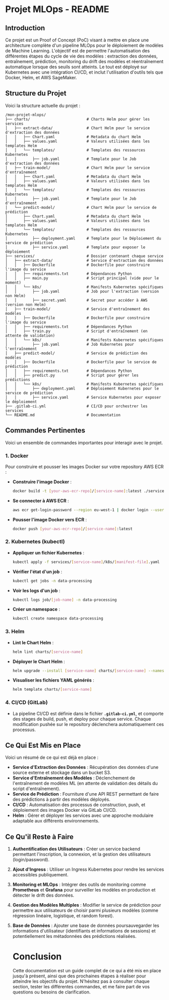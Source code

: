# Projet MLOps - README

## Introduction

Ce projet est un Proof of Concept (PoC) visant à mettre en place une architecture complète d'un pipeline MLOps pour le déploiement de modèles de Machine Learning. L'objectif est de permettre l'automatisation des différentes étapes du cycle de vie des modèles : extraction des données, entraînement, prédiction, monitoring du drift des modèles et réentraînement automatique lorsque des seuils sont atteints. Le tout est déployé sur Kubernetes avec une intégration CI/CD, et inclut l'utilisation d'outils tels que Docker, Helm, et AWS SageMaker.

## Structure du Projet

Voici la structure actuelle du projet :

```
/mon-projet-mlops/
├── charts/                         # Charts Helm pour gérer les services
│   ├── extract-data/               # Chart Helm pour le service d'extraction des données
│   │   ├── Chart.yaml              # Metadata du chart Helm
│   │   ├── values.yaml             # Valeurs utilisées dans les templates Helm
│   │   └── templates/              # Templates des ressources Kubernetes
│   │       ├── job.yaml            # Template pour le Job d'extraction des données
│   ├── train-model/                # Chart Helm pour le service d'entraînement
│   │   ├── Chart.yaml              # Metadata du chart Helm
│   │   ├── values.yaml             # Valeurs utilisées dans les templates Helm
│   │   └── templates/              # Templates des ressources Kubernetes
│   │       ├── job.yaml            # Template pour le Job d'entraînement
│   └── predict-model/              # Chart Helm pour le service de prédiction
│       ├── Chart.yaml              # Metadata du chart Helm
│       ├── values.yaml             # Valeurs utilisées dans les templates Helm
│       └── templates/              # Templates des ressources Kubernetes
│           ├── deployment.yaml     # Template pour le Déploiement du service de prédiction
│           ├── service.yaml        # Template pour exposer le déploiement
├── services/                       # Dossier contenant chaque service
│   ├── extract-data/               # Service d'extraction des données
│   │   ├── Dockerfile              # Dockerfile pour construire l'image du service
│   │   ├── requirements.txt        # Dépendances Python
│   │   ├── main.py                 # Script principal (vide pour le moment)
│   │   └── k8s/                    # Manifests Kubernetes spécifiques
│   │       ├── job.yaml            # Job pour l'extraction (version non Helm)
│   │       ├── secret.yaml         # Secret pour accéder à AWS (version non Helm)
│   ├── train-model/                # Service d'entraînement des modèles
│   │   ├── Dockerfile              # Dockerfile pour construire l'image du service
│   │   ├── requirements.txt        # Dépendances Python
│   │   ├── train.py                # Script d'entraînement (en attente de validation)
│   │   └── k8s/                    # Manifests Kubernetes spécifiques
│   │       ├── job.yaml            # Job Kubernetes pour l'entraînement
│   ├── predict-model/              # Service de prédiction des modèles
│   │   ├── Dockerfile              # Dockerfile pour le service de prédiction
│   │   ├── requirements.txt        # Dépendances Python
│   │   ├── predict.py              # Script pour gérer les prédictions
│   │   └── k8s/                    # Manifests Kubernetes spécifiques
│   │       ├── deployment.yaml     # Déploiement Kubernetes pour le service de prédiction
│   │       ├── service.yaml        # Service Kubernetes pour exposer le déploiement
├── .gitlab-ci.yml                  # CI/CD pour orchestrer les services
└── README.md                       # Documentation
```

## Commandes Pertinentes

Voici un ensemble de commandes importantes pour interagir avec le projet.

### 1. **Docker**

Pour construire et pousser les images Docker sur votre repository AWS ECR :

- **Construire l'image Docker** :

  ```bash
  docker build -t [your-aws-ecr-repo]/[service-name]:latest ./services/[service-name]
  ```

- **Se connecter à AWS ECR** :

  ```bash
  aws ecr get-login-password --region eu-west-1 | docker login --username AWS --password-stdin [your-aws-ecr-repo]
  ```

- **Pousser l'image Docker vers ECR** :

  ```bash
  docker push [your-aws-ecr-repo]/[service-name]:latest
  ```

### 2. **Kubernetes (kubectl)**

- **Appliquer un fichier Kubernetes** :

  ```bash
  kubectl apply -f services/[service-name]/k8s/[manifest-file].yaml
  ```

- **Vérifier l'état d'un job** :

  ```bash
  kubectl get jobs -n data-processing
  ```

- **Voir les logs d'un job** :

  ```bash
  kubectl logs job/[job-name] -n data-processing
  ```

- **Créer un namespace** :

  ```bash
  kubectl create namespace data-processing
  ```

### 3. **Helm**

- **Lint le Chart Helm** :

  ```bash
  helm lint charts/[service-name]
  ```

- **Déployer le Chart Helm** :

  ```bash
  helm upgrade --install [service-name] charts/[service-name] --namespace data-processing
  ```

- **Visualiser les fichiers YAML générés** :

  ```bash
  helm template charts/[service-name]
  ```

### 4. **CI/CD (GitLab)**

- La pipeline CI/CD est définie dans le fichier **`.gitlab-ci.yml`**, et comporte des stages de build, push, et deploy pour chaque service. Chaque modification pushée sur le repository déclenchera automatiquement ces processus.

## Ce Qui Est Mis en Place

Voici un résumé de ce qui est déjà en place :

- **Service d'Extraction des Données** : Récupération des données d'une source externe et stockage dans un bucket S3.
- **Service d'Entraînement des Modèles** : Déclenchement de l'entraînement de modèles ML (en attente de validation des détails du script d'entraînement).
- **Service de Prédiction** : Fourniture d'une API REST permettant de faire des prédictions à partir des modèles déployés.
- **CI/CD** : Automatisation des processus de construction, push, et déploiement des images Docker via GitLab CI/CD.
- **Helm** : Gérer et déployer les services avec une approche modulaire adaptable aux différents environnements.

## Ce Qu'il Reste à Faire

1. **Authentification des Utilisateurs** : Créer un service backend permettant l'inscription, la connexion, et la gestion des utilisateurs (login/password).
2. **Ajout d'Ingress** : Utiliser un Ingress Kubernetes pour rendre les services accessibles publiquement.
3. **Monitoring et MLOps** : Intégrer des outils de monitoring comme **Prometheus** et **Grafana** pour surveiller les modèles en production et détecter le drift des données.
4. **Gestion des Modèles Multiples** : Modifier le service de prédiction pour permettre aux utilisateurs de choisir parmi plusieurs modèles (comme régression linéaire, logistique, et random forest).
5. **Base de Données** : Ajouter une base de données poursauvegarder les informations d'utilisateur (identifiants et informations de sessions) et potentiellement les métadonnées des prédictions réalisées.


   # Conclusion
   Cette documentation est un guide complet de ce qui a été mis en place jusqu'à présent, ainsi que des prochaines étapes à réaliser pour atteindre les objectifs du projet. N'hésitez pas à consulter chaque section, tester les différentes commandes, et me faire part de vos questions ou besoins de clarification.


